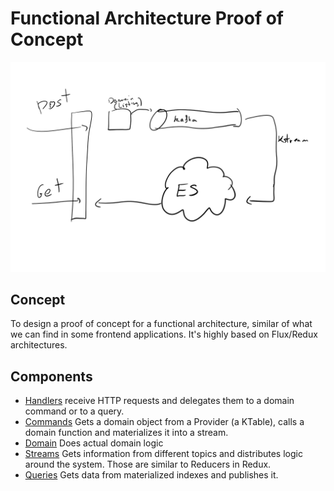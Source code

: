 Functional Architecture Proof of Concept
========================================

![Basic Schema](docs/doc-arch.png)

Concept
-------

To design a proof of concept for a functional architecture, similar of what we can
find in some frontend applications. It's highly based on Flux/Redux architectures.

Components
----------

* [Handlers](src/main/java/io/kmruiz/fa/infrastructure/handlers) receive HTTP requests and delegates them
to a domain command or to a query.
* [Commands](src/main/java/io/kmruiz/fa/infrastructure/handlers/ListingHandler.java) Gets a domain object
from a Provider (a KTable), calls a domain function and materializes it into a stream.
* [Domain](src/main/java/io/kmruiz/fa/domain/listing/Listing.java) Does actual domain logic
* [Streams](src/main/java/io/kmruiz/fa/infrastructure/streams/ListingStoreMaterializer.java) Gets
information from different topics and distributes logic around the system. Those are similar to Reducers
in Redux.
* [Queries](src/main/java/io/kmruiz/fa/infrastructure/handlers/ListingHandler.java) Gets data from
materialized indexes and publishes it.
